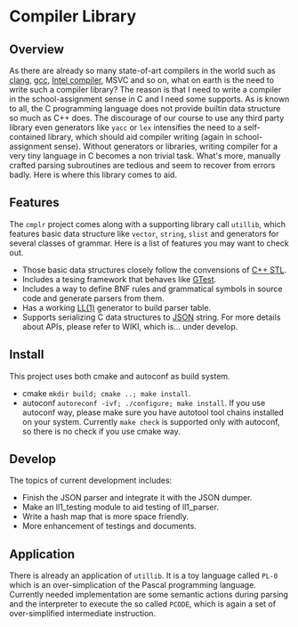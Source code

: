# Compiler Library
## Overview
As there are already so many state-of-art compilers in the world such as [clang](https://clang.llvm.org/),
[gcc](https://gcc.gnu.org/), [Intel compiler](https://software.intel.com/en-us/c-compilers), MSVC and so on, what 
on earth is the need to write such a compiler library? The reason is that I need to write a compiler in the school-assignment
sense in C and I need some supports. As is known to all, the C programming language does not provide builtin data structure 
so much as C++ does. The discourage of our course to use any third party library even generators like `yacc` or `lex`
intensifies the need to a self-contained library, which should aid compiler writing (again in school-assignment sense). 
Without generators or libraries, writing compiler for a very tiny language in C becomes a non trivial task. What's more, manually crafted parsing subroutines are tedious and seem to recover from errors badly.
Here is where this library comes to aid.

## Features
The `cmplr` project comes along with a supporting library call `utillib`, which features basic data structure like `vector`, `string`, `slist` and generators for several classes of grammar. Here is a list of features you may want to check out.

- Those basic data structures closely follow the convensions of [C++ STL](en.cppreference.com/w/cpp/language). 
- Includes a tesing framework that behaves like [GTest](https://github.com/google/googletest).
- Includes a way to define BNF rules and grammatical symbols in source code and generate parsers from them.
- Has a working [LL(1)](https://en.wikipedia.org/wiki/LL_parse) generator to build parser table.
- Supports serializing C data structures to [JSON](https://www.json.org/index.html) string.
For more details about APIs, please refer to WIKI, which is... under develop.

## Install
This project uses both cmake and autoconf as build system.
- cmake `mkdir build; cmake ..; make install`.
- autoconf `autoreconf -ivf; ./configure; make install`.
If you use autoconf way, please make sure you have autotool tool chains installed on your system.
Currently `make check` is supported only with autoconf, so there is no check if you use cmake way.

## Develop
The topics of current development includes:
- Finish the JSON parser and integrate it with the JSON dumper.
- Make an ll1_testing module to aid testing of ll1_parser.
- Write a hash map that is more space friendly.
- More enhancement of testings and documents.

## Application
There is already an application of `utillib`. It is a toy language called `PL-0` which is an over-simplication of
the Pascal programming language. Currently needed implementation are some semantic actions during parsing and the 
interpreter to execute the so called `PCODE`, which is again a set of over-simplified intermediate instruction.


